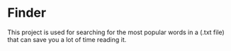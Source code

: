 # Finder
 This project is used for searching for the most popular words in a (.txt file) that can save you a lot of time reading it.
